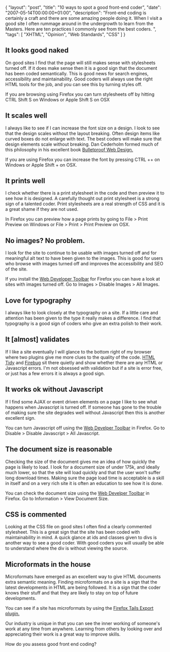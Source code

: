 {
  "layout": "post",
  "title": "10 ways to spot a good front-end coder",
  "date": "2007-05-14T00:00:00+01:00",
  "description": "Front-end coding is certainly a craft and there are some amazing people doing it. When I visit a good site I often rummage around in the undergrowth to learn from the Masters. Here are ten practices I commonly see from the best coders.  ",
  "tags": [
    "XHTML",
    "Opinion",
    "Web Standards",
    "CSS"
  ]
}

## It looks good naked

On good sites I find that the page will still makes sense with stylesheets turned off. If it does make sense then it is a good sign that the document has been coded semantically. This is good news for search engines, accessibility and maintainability. Good coders will always use the right HTML tools for the job, and you can see this by turning styles off.

If you are browsing using Firefox you can turn stylesheets off by hitting CTRL Shift S on Windows or Apple Shift S on OSX

## It scales well

I always like to see if I can increase the font size on a design. I look to see that the design scales without the layout breaking. Often design items like curved boxes do not enlarge with text. The best coders will make sure that design elements scale without breaking. Dan Cederholm formed much of this philosophy in his excellent book [Bulletproof Web Design.][1]

If you are using Firefox you can increase the font by pressing CTRL ++ on Windows or Apple Shift + on OSX.

## It prints well

I check whether there is a print stylesheet in the code and then preview it to see how it is designed. A carefully thought out print stylesheet is a strong sign of a talented coder. Print stylesheets are a real strength of CSS and it is a great shame if they are not used. 

In Firefox you can preview how a page prints by going to File > Print Preview on Windows or File > Print > Print Preview on OSX.

## No images? No problem.

I look for the site to continue to be usable with images turned off and for meaningful alt text to have been given to the images. This is good for users who browse with images turned off and improves the accessibility and SEO of the site.

If you install the [Web Developer Toolbar][2] for Firefox you can have a look at sites with images turned off. Go to Images > Disable Images > All Images.

## Love for typography

I always like to look closely at the typography on a site. If a little care and attention has been given to the type it really makes a difference. I find that typography is a good sign of coders who give an extra polish to their work.

## It [almost] validates

If I like a site eventually I will glance to the bottom right of my browser where two plugins give me more clues to the quality of the code. [HTML Tidy][3] and [Firebug][4] sit there quietly and show whether there are any HTML or Javascript errors. I'm not obsessed with validation but if a site is error free, or just has a few errors it is always a good sign.

## It works ok without Javascript

If I find some AJAX or event driven elements on a page I like to see what happens when Javascript is turned off. If someone has gone to the trouble of making sure the site degrades well without Javascript then this is another excellent sign.

You can turn Javascript off using the [Web Develper Toolbar][2] in Firefox. Go to Disable > Disable Javascript > All Javascript.

## The document size is reasonable

Checking the size of the document gives me an idea of how quickly the page is likely to load. I look for a document size of under 175k, and ideally much lower, so that the site will load quickly and that the user won't suffer long download times. Making sure the page load time is acceptable is a skill in itself and on a very rich site it is often an education to see how it is done. 

You can check the document size using the [Web Develper Toolbar][2] in Firefox. Go to Information > View Document Size.

## CSS is commented

Looking at the CSS file on good sites I often find a clearly commented stylesheet. This is a great sign that the site has been coded with maintainability in mind. A quick glance at ids and classes given to divs is another way to see a good coder. With good coders you will usually be able to understand where the div is without viewing the source.

## Microformats in the house

Microformats have emerged as an excellent way to give HTML documents extra semantic meaning. Finding microformats on a site is a sign that the latest developments in HTML are being followed. It is a sign that the coder knows their stuff and that they are likely to stay on top of future developments.

You can see if a site has microformats by using the [Firefox Tails Export plugin.][5]

Our industry is unique in that you can see the inner working of someone's work at any time from anywhere. Learning from others by looking over and appreciating their work is a great way to improve skills.

How do you assess good front end coding?

 [1]: http://www.simplebits.com/publications/bulletproof/
 [2]: http://chrispederick.com/work/web-developer/
 [3]: http://users.skynet.be/mgueury/mozilla/
 [4]: http://www.getfirebug.com/
 [5]: https://addons.mozilla.org/en-US/firefox/addon/2240
